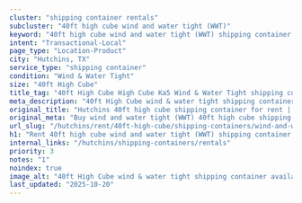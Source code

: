 ```yaml
---
cluster: "shipping container rentals"
subcluster: "40ft high cube wind and water tight (WWT)"
keyword: "40ft high cube wind and water tight (WWT) shipping container for rent Hutchins, TX"
intent: "Transactional-Local"
page_type: "Location-Product"
city: "Hutchins, TX"
service_type: "shipping container"
condition: "Wind & Water Tight"
size: "40ft High Cube"
title_tag: "40ft High Cube High Cube Ka5 Wind & Water Tight shipping container Sales in Hutchins | LC Container"
meta_description: "40ft High Cube wind & water tight shipping container sales in Hutchins. High cube containers with extra height. Fast delivery, competitive pricing. Serving shipping containers area. Quote ID: WR6. Call (214) 524-4168 for your free quote today."
original_title: "Hutchins 40ft high cube shipping container for rent | LC"
original_meta: "Buy wind and water tight (WWT) 40ft high cube shipping container rent with local delivery in Hutchins, TX. LC Container — local Since 2003. Request a fast quote today."
url_slug: "/hutchins/rent/40ft-high-cube/shipping-containers/wind-and-water-tight-wwt"
h1: "Rent 40ft high cube wind and water tight (WWT) shipping container in Hutchins"
internal_links: "/hutchins/shipping-containers/rentals"
priority: 3
notes: "1"
noindex: true
image_alt: "40ft High Cube wind & water tight shipping container available for delivery in Hutchins"
last_updated: "2025-10-20"
---
```


<!-- TODO: Add unique city/inventory copy, images, and internal links here. -->
